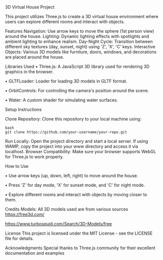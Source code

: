 3D Virtual House Project

This project utilizes Three.js to create a 3D virtual house environment where users can explore different rooms and interact with objects.

Features
Navigation: Use arrow keys to move the sphere (1st person view) around the house.
Lighting: Dynamic lighting effects with spotlights and ambient lighting to enhance realism.
Day-Night Cycle: Transition between different sky textures (day, sunset, night) using 'Z', 'X', 'C' keys.
Interactive Objects: Various 3D models like furniture, doors, windows, and decorations are placed around the house.


Libraries Used
•	Three.js: A JavaScript 3D library used for rendering 3D graphics in the browser.

•	GLTFLoader: Loader for loading 3D models in GLTF format.

•	OrbitControls: For controlling the camera's position around the scene.

•	Water: A custom shader for simulating water surfaces.





Setup Instructions

  Clone Repository:
  Clone this repository to your local machine using:

    bash
    git clone https://github.com/your-username/your-repo.git
  Run Locally: Open the project directory and start a local server. If using WAMP, copy the project into your www directory and access it via localhost.
  Browser Compatibility: Make sure your browser supports WebGL for Three.js to work properly.


How to Use

•	Use arrow keys (up, down, left, right) to move around the house.

•	Press 'Z' for day mode, 'X' for sunset mode, and 'C' for night mode.

•	Explore different rooms and interact with objects by moving closer to them.


  
Credits
Models: All 3D models used are from various sources 
  https://free3d.com/
  
  https://www.turbosquid.com/Search/3D-Models/free
  


License
This project is licensed under the MIT License - see the LICENSE file for details.


Acknowledgments
Special thanks to Three.js community for their excellent documentation and examples
